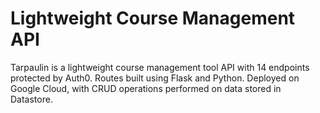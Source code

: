 # Lightweight Course Management API
 Tarpaulin is a lightweight course management tool API with 14 endpoints protected by Auth0.
 Routes built using Flask and Python. Deployed on Google Cloud, with CRUD operations performed on data stored in Datastore.
